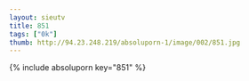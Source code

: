 ```yaml
--- 
layout: sieutv
title: 851
tags: ["0k"]
thumb: http://94.23.248.219/absoluporn-1/image/002/851.jpg
---
```

{% include absoluporn key="851" %} 
